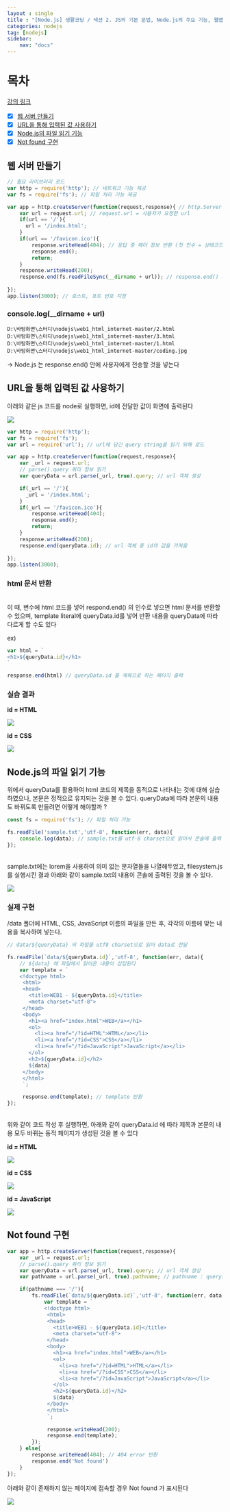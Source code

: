 ```yaml
---
layout : single
title : "[Node.js] 생활코딩 / 섹션 2. JS의 기본 문법, Node.js의 주요 기능, 웹앱"
categories: nodejs
tag: [nodejs]
sidebar:
    nav: "docs"
---
```


# 목차

[강의 링크](https://opentutorials.org/module/3549/21032)

- [x] [웹 서버 만들기](#웹-서버-만들기)
- [x] [URL을 통해 입력된 값 사용하기](#url을-통해-입력된-값-사용하기)
- [x] [Node.js의 파일 읽기 기능](#nodejs의-파일-읽기-기능)
- [x] [Not found 구현](#not-found-구현)

## 웹 서버 만들기

```javascript
// 필요 라이브러리 로드
var http = require('http'); // 네트워크 기능 제공
var fs = require('fs'); // 파일 처리 기능 제공

var app = http.createServer(function(request,response){ // http.Server 객체 만들기
    var url = request.url; // request.url = 사용자가 요청한 url
    if(url == '/'){
      url = '/index.html';
    }
    if(url == '/favicon.ico'){
        response.writeHead(404); // 응답 중 헤더 정보 반환 (첫 인수 = 상태코드)
        response.end();
        return;
    }
    response.writeHead(200);
    response.end(fs.readFileSync(__dirname + url)); // response.end() 사용자에게 보낼 데이터
 
});
app.listen(3000); // 호스트, 포트 번호 지정
```


### console.log(__dirname + url)

```
D:\바탕화면\스터디\nodejs\web1_html_internet-master/2.html
D:\바탕화면\스터디\nodejs\web1_html_internet-master/3.html
D:\바탕화면\스터디\nodejs\web1_html_internet-master/1.html
D:\바탕화면\스터디\nodejs\web1_html_internet-master/coding.jpg
```

-> Node.js 는 response.end() 안에 사용자에게 전송할 것을 넣는다

## URL을 통해 입력된 값 사용하기

아래와 같은 js 코드를 node로 실행하면, id에 전달한 값이 화면에 출력된다

<img src="/images/node/node0.png">

```javascript
var http = require('http');
var fs = require('fs');
var url = require('url'); // url에 담긴 query string을 읽기 위해 로드

var app = http.createServer(function(request,response){
    var _url = request.url;
    // parse().query 쿼리 정보 읽기
    var queryData = url.parse(_url, true).query; // url 객체 생성

    if(_url == '/'){
      _url = '/index.html';
    }
    if(_url == '/favicon.ico'){
        response.writeHead(404);
        response.end();
        return;
    }
    response.writeHead(200);
    response.end(queryData.id); // url 객체 중 id의 값을 가져옴
 
});
app.listen(3000);
```

### html 문서 반환

<br>이 때, 변수에 html 코드를 넣어 respond.end() 의 인수로 넣으면 html 문서를 반환할 수 있으며, template literal에 queryData.id를 넣어 반환 내용을 queryData에 따라 다르게 할 수도 있다

ex)

```javascript
var html = `
<h1>${queryData.id}</h1>
`

response.end(html) // queryData.id 를 제목으로 하는 페이지 출력
``` 

### 실습 결과

**id = HTML**

<img src="/images/node/0.png">

**id = CSS**

<img src="/images/node/1.png">

## Node.js의 파일 읽기 기능

위에서 queryData를 활용하여 html 코드의 제목을 동적으로 나타내는 것에 대해 실습하였으나, 본문은 정적으로 유지되는 것을 볼 수 있다. queryData에 따라 본문의 내용도 바뀌도록 만들려면 어떻게 해야할까 ?

```javascript
const fs = require('fs'); // 파일 처리 기능

fs.readFile('sample.txt','utf-8', function(err, data){ 
    console.log(data); // sample.txt를 utf-8 charset으로 읽어서 콘솔에 출력 
});
```

<br>sample.txt에는 lorem을 사용하여 의미 없는 문자열들을 나열해두었고, filesystem.js를 실행시킨 결과 아래와 같이 sample.txt의 내용이 콘솔에 출력된 것을 볼 수 있다.

<img src="/images/node/2.png">

### 실제 구현

/data 폴더에 HTML, CSS, JavaScript 이름의 파일을 만든 후, 각각의 이름에 맞는 내용을 복사하여 넣는다.

```javascript
// data/${queryData} 의 파일을 utf8 charset으로 읽어 data로 전달

fs.readFile(`data/${queryData.id}`,'utf-8', function(err, data){
    // ${data} 에 파일에서 읽어온 내용이 삽입된다
    var template = `
    <!doctype html>
     <html>
     <head>
       <title>WEB1 - ${queryData.id}</title>
       <meta charset="utf-8">
     </head>
     <body>
       <h1><a href="index.html">WEB</a></h1>
       <ol>
         <li><a href="/?id=HTML">HTML</a></li>
         <li><a href="/?id=CSS">CSS</a></li>
         <li><a href="/?id=JavaScript">JavaScript</a></li>
       </ol>
       <h2>${queryData.id}</h2>
       ${data}
     </body>
     </html>
     `;

     response.end(template); // template 반환
});
```

<br>위와 같이 코드 작성 후 실행하면, 아래와 같이 queryData.id 에 따라 제목과 본문의 내용 모두 바뀌는 동적 페이지가 생성된 것을 볼 수 있다

**id = HTML**

<img src="/images/node/3.png">

**id = CSS**

<img src="/images/node/4.png">

**id = JavaScript**

<img src="/images/node/5.png">

## Not found 구현

```javascript
var app = http.createServer(function(request,response){
    var _url = request.url;
    // parse().query 쿼리 정보 읽기
    var queryData = url.parse(_url, true).query; // url 객체 생성
    var pathname = url.parse(_url, true).pathname; // pathname : query를 제외한 path의 이름

    if(pathname === '/'){ 
        fs.readFile(`data/${queryData.id}`,'utf-8', function(err, data){
            var template = `
            <!doctype html>
             <html>
             <head>
               <title>WEB1 - ${queryData.id}</title>
               <meta charset="utf-8">
             </head>
             <body>
               <h1><a href="index.html">WEB</a></h1>
               <ol>
                 <li><a href="/?id=HTML">HTML</a></li>
                 <li><a href="/?id=CSS">CSS</a></li>
                 <li><a href="/?id=JavaScript">JavaScript</a></li>
               </ol>
               <h2>${queryData.id}</h2>
               ${data}
             </body>
             </html>
             `;
    
             response.writeHead(200);
             response.end(template);
        });
    } else{
        response.writeHead(404); // 404 error 반환
        response.end('Not found')
    }
});
```

아래와 같이 존재하지 않는 페이지에 접속할 경우 Not found 가 표시된다

<img src="/images/node/6.png">